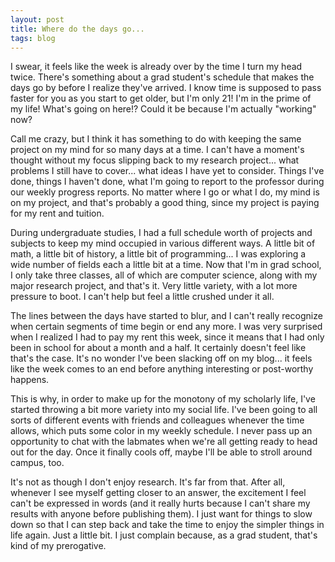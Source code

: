 ```yaml
---
layout: post
title: Where do the days go...
tags: blog
---
```


I swear, it feels like the week is already over by the time I turn my head twice. There's something about a grad student's schedule that makes the days go by before I realize they've arrived. I know time is supposed to pass faster for you as you start to get older, but I'm only 21! I'm in the prime of my life! What's going on here!? Could it be because I'm actually "working" now?

Call me crazy, but I think it has something to do with keeping the same project on my mind for so many days at a time. I can't have a moment's thought without my focus slipping back to my research project... what problems I still have to cover... what ideas I have yet to consider. Things I've done, things I haven't done, what I'm going to report to the professor during our weekly progress reports. No matter where I go or what I do, my mind is on my project, and that's probably a good thing, since my project is paying for my rent and tuition.

During undergraduate studies, I had a full schedule worth of projects and subjects to keep my mind occupied in various different ways. A little bit of math, a little bit of history, a little bit of programming... I was exploring a wide number of fields each a little bit at a time. Now that I'm in grad school, I only take three classes, all of which are computer science, along with my major research project, and that's it. Very little variety, with a lot more pressure to boot. I can't help but feel a little crushed under it all.

The lines between the days have started to blur, and I can't really recognize when certain segments of time begin or end any more. I was very surprised when I realized I had to pay my rent this week, since it means that I had only been in school for about a month and a half. It certainly doesn't feel like that's the case. It's no wonder I've been slacking off on my blog... it feels like the week comes to an end before anything interesting or post-worthy happens.

This is why, in order to make up for the monotony of my scholarly life, I've started throwing a bit more variety into my social life. I've been going to all sorts of different events with friends and colleagues whenever the time allows, which puts some color in my weekly schedule. I never pass up an opportunity to chat with the labmates when we're all getting ready to head out for the day. Once it finally cools off, maybe I'll be able to stroll around campus, too.

It's not as though I don't enjoy research. It's far from that. After all, whenever I see myself getting closer to an answer, the excitement I feel can't be expressed in words (and it really hurts because I can't share my results with anyone before publishing them). I just want for things to slow down so that I can step back and take the time to enjoy the simpler things in life again. Just a little bit. I just complain because, as a grad student, that's kind of my prerogative.
